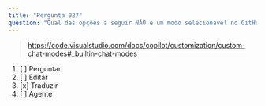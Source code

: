 ```yaml
---
title: "Pergunta 027"
question: "Qual das opções a seguir NÃO é um modo selecionável no GitHub Copilot Chat?"
---
```


> https://code.visualstudio.com/docs/copilot/customization/custom-chat-modes#_builtin-chat-modes
1. [ ] Perguntar
1. [ ] Editar
1. [x] Traduzir
1. [ ] Agente
